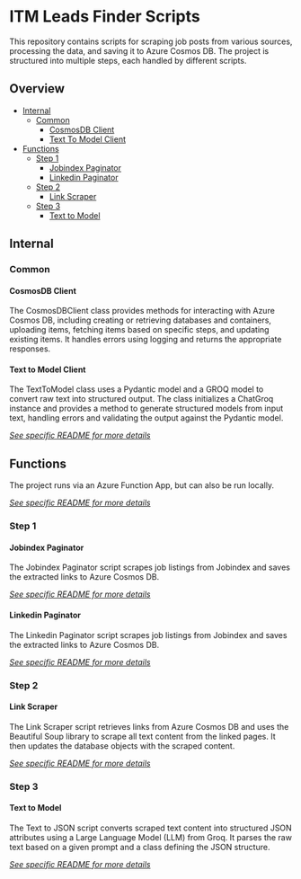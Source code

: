 # ITM Leads Finder Scripts
This repository contains scripts for scraping job posts from various sources, processing the data, and saving it to Azure Cosmos DB. The project is structured into multiple steps, each handled by different scripts.

## Overview
 - [Internal](#internal)
    - [Common](#common)
        - [CosmosDB Client](#cosmosdb-client)
        - [Text To Model Client](#text-to-model-client)
 - [Functions](#functions) 
   - [Step 1](#step-1)
      - [Jobindex Paginator](#jobindex-paginator)
      - [Linkedin Paginator](#linkedin-paginator)
   - [Step 2](#step-2)
      - [Link Scraper](#link-scraper)
   - [Step 3](#step-3)
      - [Text to Model](#text-to-model)

## Internal
### Common
#### CosmosDB Client
The CosmosDBClient class provides methods for interacting with Azure Cosmos DB, including creating or retrieving databases and containers, uploading items, fetching items based on specific steps, and updating existing items. It handles errors using logging and returns the appropriate responses.
#### Text to Model Client
The TextToModel class uses a Pydantic model and a GROQ model to convert raw text into structured output. The class initializes a ChatGroq instance and provides a method to generate structured models from input text, handling errors and validating the output against the Pydantic model.

[*See specific README for more details*](https://github.com/it-minds/itm_leads-finder-scripts/blob/main/internal/README.md)

## Functions
The project runs via an Azure Function App, but can also be run locally.

[*See specific README for more details*](https://github.com/it-minds/itm_leads-finder-scripts/blob/main/functions/README.md)
### Step 1
#### Jobindex Paginator
The Jobindex Paginator script scrapes job listings from Jobindex and saves the extracted links to Azure Cosmos DB.

[*See specific README for more details*](https://github.com/it-minds/itm_leads-finder-scripts/blob/main/functions/step_1_jobindex_paginator/README.md)
#### Linkedin Paginator
The Linkedin Paginator script scrapes job listings from Jobindex and saves the extracted links to Azure Cosmos DB.

[*See specific README for more details*](https://github.com/it-minds/itm_leads-finder-scripts/blob/main/functions/step_1_linkedin_paginator/README.md)


### Step 2
#### Link Scraper
The Link Scraper script retrieves links from Azure Cosmos DB and uses the Beautiful Soup library to scrape all text content from the linked pages. It then updates the database objects with the scraped content.

[*See specific README for more details*](https://github.com/it-minds/itm_leads-finder-scripts/blob/main/functions/step_2_link_scraper/README.md)

### Step 3
#### Text to Model
The Text to JSON script converts scraped text content into structured JSON attributes using a Large Language Model (LLM) from Groq. It parses the raw text based on a given prompt and a class defining the JSON structure.

[*See specific README for more details*](https://github.com/it-minds/itm_leads-finder-scripts/blob/main/functions/step_3_text_to_model/README.md)